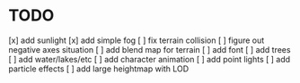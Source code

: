 # TODO

[x] add sunlight
[x] add simple fog
[ ] fix terrain collision
[ ] figure out negative axes situation
[ ] add blend map for terrain
[ ] add font
[ ] add trees
[ ] add water/lakes/etc
[ ] add character animation
[ ] add point lights
[ ] add particle effects
[ ] add large heightmap with LOD
